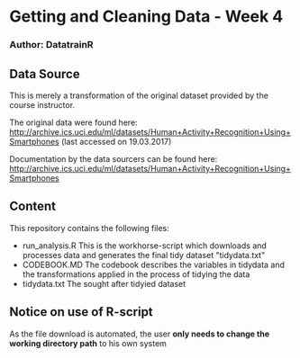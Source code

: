 # Getting and Cleaning Data - Week 4
### Author: DatatrainR
## Data Source

This is merely a transformation of the original dataset provided 
by the course instructor.

The original data were found here: http://archive.ics.uci.edu/ml/datasets/Human+Activity+Recognition+Using+Smartphones
(last accessed on 19.03.2017)

Documentation by the data sourcers can be found here: http://archive.ics.uci.edu/ml/datasets/Human+Activity+Recognition+Using+Smartphones

## Content
This repository contains the following files:

* run_analysis.R	This is the workhorse-script which downloads and processes data and generates the final tidy dataset "tidydata.txt"
* CODEBOOK.MD		The codebook describes the variables in tidydata and the transformations applied in the process of tidying the data
* tidydata.txt  The sought after tidyied dataset

## Notice on use of R-script
As the file download is automated, the user **only needs to change the working directory path** to his own system
